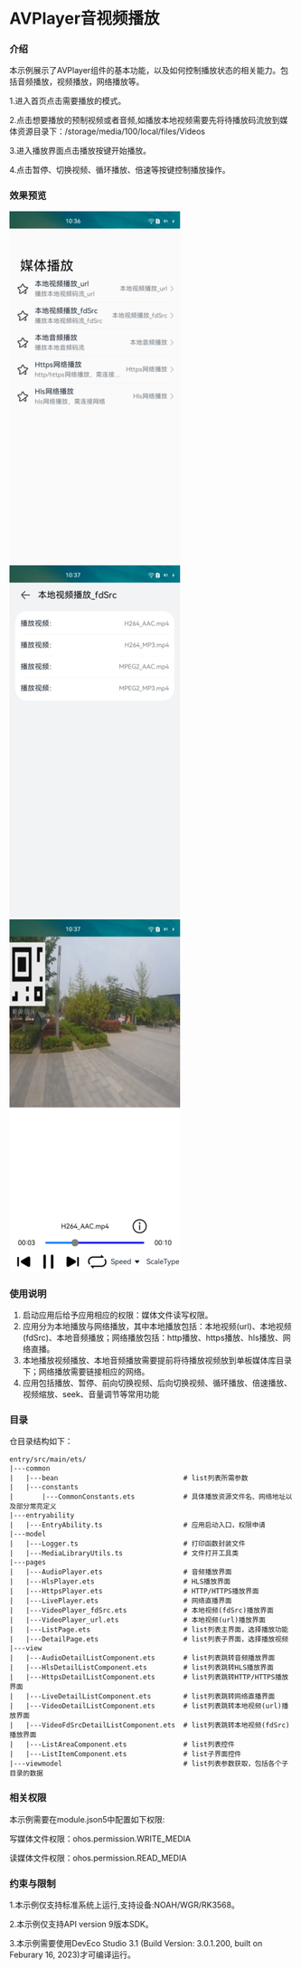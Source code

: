 #  AVPlayer音视频播放

### 介绍

本示例展示了AVPlayer组件的基本功能，以及如何控制播放状态的相关能力。包括音频播放，视频播放，网络播放等。

1.进入首页点击需要播放的模式。

2.点击想要播放的预制视频或者音频,如播放本地视频需要先将待播放码流放到媒体资源目录下：/storage/media/100/local/files/Videos

3.进入播放界面点击播放按键开始播放。

4.点击暂停、切换视频、循环播放、倍速等按键控制播放操作。

### 效果预览

 <img src="screenshots/device/home.png" /><img src="screenshots/device/list.png"/><img src="screenshots/device/play.png"/>



### 使用说明

1. 启动应用后给予应用相应的权限：媒体文件读写权限。
2. 应用分为本地播放与网络播放，其中本地播放包括：本地视频(url)、本地视频(fdSrc)、本地音频播放；网络播放包括：http播放、https播放、hls播放、网络直播。
3. 本地播放视频播放、本地音频播放需要提前将待播放视频放到单板媒体库目录下；网络播放需要链接相应的网络。
4. 应用包括播放、暂停、前向切换视频、后向切换视频、循环播放、倍速播放、视频缩放、seek、音量调节等常用功能

### 目录

仓目录结构如下：

```
entry/src/main/ets/
|---common
|   |---bean                               # list列表所需参数
|   |---constants
|       |---CommonConstants.ets            # 具体播放资源文件名、网络地址以及部分常亮定义
|---entryability
|   |---EntryAbility.ts                    # 应用启动入口，权限申请
|---model
|   |---Logger.ts                          # 打印函数封装文件
|   |---MediaLibraryUtils.ts               # 文件打开工具类
|---pages
|   |---AudioPlayer.ets                    # 音频播放界面
|   |---HlsPlayer.ets                      # HLS播放界面
|   |---HttpsPlayer.ets                    # HTTP/HTTPS播放界面
|   |---LivePlayer.ets                     # 网络直播界面
|   |---VideoPlayer_fdSrc.ets              # 本地视频(fdSrc)播放界面
|   |---VideoPlayer_url.ets                # 本地视频(url)播放界面
|   |---ListPage.ets                       # list列表主界面，选择播放功能
|   |---DetailPage.ets                     # list列表子界面，选择播放视频
|---view
|   |---AudioDetailListComponent.ets       # list列表跳转音频播放界面 
|   |---HlsDetailListComponent.ets         # list列表跳转HLS播放界面
|   |---HttpsDetailListComponent.ets       # list列表跳转HTTP/HTTPS播放界面 
|   |---LiveDetailListComponent.ets        # list列表跳转网络直播界面
|   |---VideoDetailListComponent.ets       # list列表跳转本地视频(url)播放界面 
|   |---VideoFdSrcDetailListComponent.ets  # list列表跳转本地视频(fdSrc)播放界面
|   |---ListAreaComponent.ets              # list列表控件
|   |---ListItemComponent.ets              # list子界面控件 
|---viewmodel                              # list列表参数获取，包括各个子目录的数据
```

### 相关权限

本示例需要在module.json5中配置如下权限:

写媒体文件权限：ohos.permission.WRITE_MEDIA

读媒体文件权限：ohos.permission.READ_MEDIA

### 约束与限制

1.本示例仅支持标准系统上运行,支持设备:NOAH/WGR/RK3568。

2.本示例仅支持API version 9版本SDK。

3.本示例需要使用DevEco Studio 3.1  (Build Version: 3.0.1.200, built on Feburary 16, 2023)才可编译运行。



